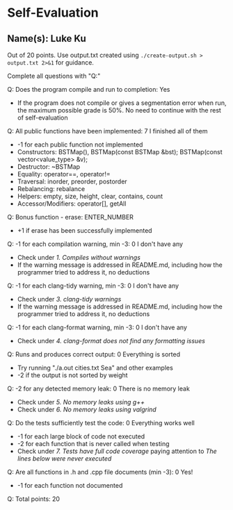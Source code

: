 # Self-Evaluation

## Name(s): Luke Ku

Out of 20 points. Use output.txt created using 
`./create-output.sh > output.txt 2>&1` for guidance.

Complete all questions with "Q:"

Q: Does the program compile and run to completion: Yes

- If the program does not compile or gives a segmentation error when run, 
the maximum possible grade is 50%. No need to continue with the rest of self-evaluation

Q: All public functions have been implemented: 7 I finished all of them

- -1 for each public function not implemented
- Constructors:  BSTMap(), BSTMap(const BSTMap &bst); BSTMap(const vector<value_type> &v);
- Destructor: ~BSTMap
- Equality: operator==, operator!=
- Traversal: inorder, preorder, postorder
- Rebalancing: rebalance
- Helpers: empty, size, height, clear, contains, count
- Accessor/Modifiers: operator[], getAll

Q: Bonus function - erase: ENTER_NUMBER

- +1 if erase has been successfully implemented

Q: -1 for each compilation warning, min -3: 0 I don't have any

- Check under *1. Compiles without warnings*
- If the warning message is addressed in README.md, including how the programmer tried to address it, no deductions

Q: -1 for each clang-tidy warning, min -3: 0 I don't have any

- Check under *3. clang-tidy warnings*
- If the warning message is addressed in README.md, including how the programmer tried to address it, no deductions

Q: -1 for each clang-format warning, min -3: 0 I don't have any

- Check under *4. clang-format does not find any formatting issues*

Q: Runs and produces correct output: 0 Everything is sorted

- Try running "./a.out cities.txt Sea" and other examples
- -2 if the output is not sorted by weight

Q: -2 for any detected memory leak: 0 There is no memory leak

- Check under *5. No memory leaks using g++*
- Check under *6. No memory leaks using valgrind*

Q: Do the tests sufficiently test the code: 0 Everything works well

- -1 for each large block of code not executed
- -2 for each function that is never called when testing
- Check under *7. Tests have full code coverage* paying attention to *The lines below were never executed*

Q: Are all functions in .h and .cpp file documents (min -3): 0 Yes!

- -1 for each function not documented

Q: Total points: 20